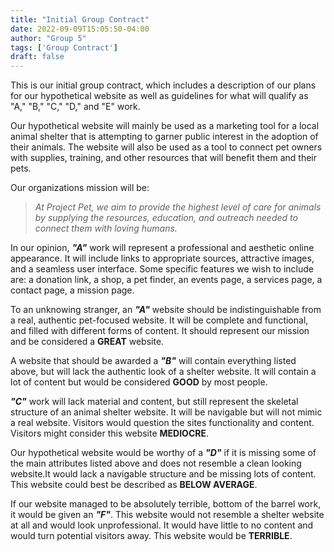 ```yaml
---
title: "Initial Group Contract"
date: 2022-09-09T15:05:50-04:00
author: "Group 5"
tags: ['Group Contract']
draft: false
---
```


This is our initial group contract, which includes a description of our plans for our hypothetical website as well as guidelines for what will qualify as "A," "B," "C," "D," and "E" work.

Our hypothetical website will mainly be used as a marketing tool for a local animal shelter that is attempting to garner public interest in the adoption of their animals. The website will also be used as a tool to connect pet owners with supplies, training, and other resources that will benefit them and their pets.

Our organizations mission will be:

> *At Project Pet, we aim to provide the highest level of care for animals by supplying the resources, education, and outreach needed to connect them with loving humans.*

In our opinion, ***"A"*** work will represent a professional and aesthetic online appearance. It will include links to appropriate sources, attractive images, and a seamless user interface. Some specific features we wish to include are: a donation link, a shop, a pet finder, an events page, a services page, a contact page, a mission page.

To an unknowing stranger, an ***"A"*** website should be indistinguishable from a real, authentic pet-focused website. It will be complete and functional, and filled with different forms of content. It should represent our mission and be considered a **GREAT** website. 



A website that should be awarded a ***"B"*** will contain everything listed above, but will lack the authentic look of a shelter website. It will contain a lot of content but would be considered **GOOD** by most people. 



***"C"*** work will lack material and content, but still represent the skeletal structure of an animal shelter website. It will be navigable but will not mimic a real website. Visitors would question the sites functionality and content. Visitors might consider this website **MEDIOCRE**.



Our hypothetical website would be worthy of a ***"D"*** if it is missing some of the main attributes listed above and does not resemble a clean looking website.It would lack a navigable structure and be missing lots of content. This website could best be described as **BELOW AVERAGE**. 



If our website managed to be absolutely terrible, bottom of the barrel work, it would be given an ***"F"***. This website would not resemble a shelter website at all and would look unprofessional. It would have little to no content and would turn potential visitors away. This website would be **TERRIBLE**.